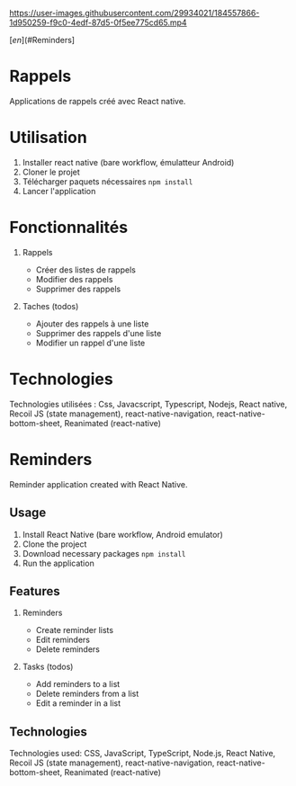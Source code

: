https://user-images.githubusercontent.com/29934021/184557866-1d950259-f9c0-4edf-87d5-0f5ee775cd65.mp4

[*en*](#Reminders]

# Rappels

Applications de rappels créé avec React native.

# Utilisation

1. Installer react native (bare workflow, émulatteur Android)
2. Cloner le projet
3. Télécharger paquets nécessaires `npm install`
4. Lancer l'application

# Fonctionnalités

1. Rappels

   - Créer des listes de rappels
   - Modifier des rappels
   - Supprimer des rappels

2. Taches (todos)

   - Ajouter des rappels à une liste
   - Supprimer des rappels d'une liste
   - Modifier un rappel d'une liste

# Technologies

Technologies utilisées : Css, Javacscript, Typescript, Nodejs, React native, Recoil JS (state management), react-native-navigation, react-native-bottom-sheet, Reanimated (react-native)

# Reminders

Reminder application created with React Native.

## Usage

1. Install React Native (bare workflow, Android emulator)
2. Clone the project
3. Download necessary packages `npm install`
4. Run the application

## Features

1. Reminders
   - Create reminder lists
   - Edit reminders
   - Delete reminders

2. Tasks (todos)
   - Add reminders to a list
   - Delete reminders from a list
   - Edit a reminder in a list

## Technologies

Technologies used: CSS, JavaScript, TypeScript, Node.js, React Native, Recoil JS (state management), react-native-navigation, react-native-bottom-sheet, Reanimated (react-native)

